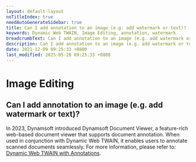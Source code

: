 ```yaml
---
layout: default-layout
noTitleIndex: true
needAutoGenerateSidebar: true
title: Can I add annotation to an image (e.g. add watermark or text)?
keywords: Dynamic Web TWAIN, Image Editing, annotation, watermark
breadcrumbText: Can I add annotation to an image (e.g. add watermark or text)?
description: Can I add annotation to an image (e.g. add watermark or text)?
date: 2021-12-09 09:25:33 +0800
last_modified: 2025-05-20 09:25:33 +0800
---
```


# Image Editing

## Can I add annotation to an image (e.g. add watermark or text)?

In 2023, Dynamsoft introduced Dynamsoft Document Viewer, a feature-rich web-based document viewer that supports document annotation. When used in conjunction with Dynamic Web TWAIN, it enables users to annotate scanned documents seamlessly. For more information, please refer to: [Dynamic Web TWAIN with Annotations](https://www.dynamsoft.com/web-twain/docs/faq/dwt-with-annotation.html).

